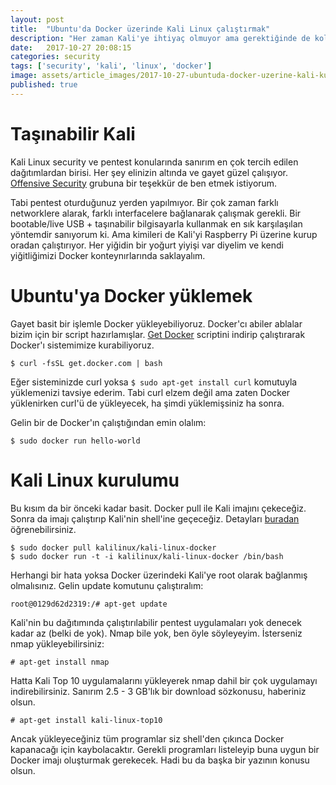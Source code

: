 ```yaml
---
layout: post
title:  "Ubuntu'da Docker üzerinde Kali Linux çalıştırmak"
description: "Her zaman Kali'ye ihtiyaç olmuyor ama gerektiğinde de kolayca bulmak zorlaşıyor. Kimileri RaspPI üzerinde Kali çalıştırırken kimileri VM üzerinde çalıştırmayı tercih edebiliyor. Ben Docker tercih ettim. Şimdilik fena gözükmüyor."
date:   2017-10-27 20:08:15
categories: security
tags: ['security', 'kali', 'linux', 'docker']
image: assets/article_images/2017-10-27-ubuntuda-docker-uzerine-kali-kurmak/goddess-kali.jpg
published: true
---
```

# Taşınabilir Kali
Kali Linux security ve pentest konularında sanırım en çok tercih edilen dağıtımlardan birisi. Her şey elinizin altında ve gayet güzel çalışıyor. [Offensive Security](https://www.offensive-security.com/) grubuna bir teşekkür de ben etmek istiyorum.

Tabi pentest oturduğunuz yerden yapılmıyor. Bir çok zaman farklı networklere alarak, farklı interfacelere bağlanarak çalışmak gerekli. Bir bootable/live USB + taşınabilir bilgisayarla kullanmak en sık karşılaşılan yöntemdir sanıyorum ki. Ama kimileri de Kali'yi Raspberry Pi üzerine kurup oradan çalıştırıyor. Her yiğidin bir yoğurt yiyişi var diyelim ve kendi yiğitliğimizi Docker konteynırlarında saklayalım.

# Ubuntu'ya Docker yüklemek

Gayet basit bir işlemle Docker yükleyebiliyoruz. Docker'cı abiler ablalar bizim için bir script hazırlamışlar. [Get Docker](https://get.docker.com/) scriptini indirip çalıştırarak Docker'ı sistemimize kurabiliyoruz.

`$ curl -fsSL get.docker.com | bash`

Eğer sisteminizde curl yoksa `$ sudo apt-get install curl` komutuyla yüklemenizi tavsiye ederim. Tabi curl elzem değil ama zaten Docker yüklenirken curl'ü de yükleyecek, ha şimdi yüklemişsiniz ha sonra.

Gelin bir de Docker'ın çalıştığından emin olalım:

`$ sudo docker run hello-world`

# Kali Linux kurulumu

Bu kısım da bir önceki kadar basit. Docker pull ile Kali imajını çekeceğiz. Sonra da imajı çalıştırıp Kali'nin shell'ine geçeceğiz. Detayları [buradan](https://www.kali.org/news/official-kali-linux-docker-images/) öğrenebilirsiniz.

```
$ sudo docker pull kalilinux/kali-linux-docker
$ sudo docker run -t -i kalilinux/kali-linux-docker /bin/bash
```

Herhangi bir hata yoksa Docker üzerindeki Kali'ye root olarak bağlanmış olmalısınız. Gelin update komutunu çalıştıralım:

`root@0129d62d2319:/# apt-get update`

Kali'nin bu dağıtımında çalıştırılabilir pentest uygulamaları yok denecek kadar az (belki de yok). Nmap bile yok, ben öyle söyleyeyim. İsterseniz nmap yükleyebilirsiniz:

`# apt-get install nmap`

Hatta Kali Top 10 uygulamalarını yükleyerek nmap dahil bir çok uygulamayı indirebilirsiniz. Sanırım 2.5 - 3 GB'lık bir download sözkonusu, haberiniz olsun.

`# apt-get install kali-linux-top10`

Ancak yükleyeceğiniz tüm programlar siz shell'den çıkınca Docker kapanacağı için kaybolacaktır. Gerekli programları listeleyip buna uygun bir Docker imajı oluşturmak gerekecek. Hadi bu da başka bir yazının konusu olsun.
